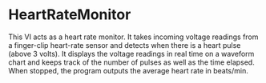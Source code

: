 # HeartRateMonitor
This VI acts as a heart rate monitor. It takes incoming voltage readings from a finger-clip heart-rate sensor and detects when there is a heart pulse (above 3 volts). It displays the voltage readings in real time on a waveform chart and keeps track of the number of pulses as well as the time elapsed. When stopped, the program outputs the average heart rate in beats/min.
